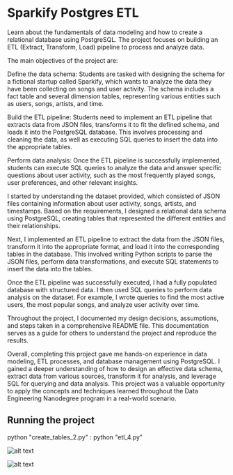# Sparkify Postgres ETL

Learn about the fundamentals of data modeling and how to create a relational database using PostgreSQL. The project focuses on building an ETL (Extract, Transform, Load) pipeline to process and analyze data.

The main objectives of the project are:

Define the data schema: Students are tasked with designing the schema for a fictional startup called Sparkify, which wants to analyze the data they have been collecting on songs and user activity. The schema includes a fact table and several dimension tables, representing various entities such as users, songs, artists, and time.

Build the ETL pipeline: Students need to implement an ETL pipeline that extracts data from JSON files, transforms it to fit the defined schema, and loads it into the PostgreSQL database. This involves processing and cleaning the data, as well as executing SQL queries to insert the data into the appropriate tables.

Perform data analysis: Once the ETL pipeline is successfully implemented, students can execute SQL queries to analyze the data and answer specific questions about user activity, such as the most frequently played songs, user preferences, and other relevant insights.

I started by understanding the dataset provided, which consisted of JSON files containing information about user activity, songs, artists, and timestamps. Based on the requirements, I designed a relational data schema using PostgreSQL, creating tables that represented the different entities and their relationships.

Next, I implemented an ETL pipeline to extract the data from the JSON files, transform it into the appropriate format, and load it into the corresponding tables in the database. This involved writing Python scripts to parse the JSON files, perform data transformations, and execute SQL statements to insert the data into the tables.

Once the ETL pipeline was successfully executed, I had a fully populated database with structured data. I then used SQL queries to perform data analysis on the dataset. For example, I wrote queries to find the most active users, the most popular songs, and analyze user activity over time.

Throughout the project, I documented my design decisions, assumptions, and steps taken in a comprehensive README file. This documentation serves as a guide for others to understand the project and reproduce the results.

Overall, completing this project gave me hands-on experience in data modeling, ETL processes, and database management using PostgreSQL. I gained a deeper understanding of how to design an effective data schema, extract data from various sources, transform it for analysis, and leverage SQL for querying and data analysis. This project was a valuable opportunity to apply the concepts and techniques learned throughout the Data Engineering Nanodegree program in a real-world scenario.

## Running the project

python "create_tables_2.py" :
python "etl_4.py"

![alt text]([https://github.com/adelhany1/Telecom-ETL-with_SSIS/blob/main/control%20flow.PNG](https://github.com/adelhany1/Data-Modeling-ETL-Pipeline-with-Postgres/blob/main/Images/1.PNG))

![alt text]([https://github.com/adelhany1/Telecom-ETL-with_SSIS/blob/main/control%20flow.PNG](https://github.com/adelhany1/Data-Modeling-ETL-Pipeline-with-Postgres/blob/main/Images/2.PNG))
